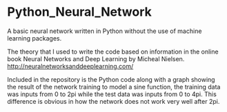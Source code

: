# Python_Neural_Network
A basic neural network written in Python without the use of machine learning packages.

The theory that I used to write the code based on information in the online book Neural Networks and Deep Learning by Micheal Nielsen. http://neuralnetworksanddeeplearning.com/

Included in the repository is the Python code along with a graph showing the result of the network training to model a sine function, the training data was inputs from 0 to 2pi while the test data was inputs from 0 to 4pi. This difference is obvious in how the network does not work very well after 2pi.
